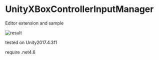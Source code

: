 # UnityXBoxControllerInputManager
Editor extension and sample 

![result](https://github.com/neon-izm/UnityXBoxControllerInputManager/blob/master/doc/img/description.gif?raw=true)

tested on Unity2017.4.3f1 

require .net4.6

